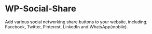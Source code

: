 # WP-Social-Share

Add various social networking share buttons to your website, including; Facebook, Twitter, Pinterest, LinkedIn and WhatsApp(mobile).
